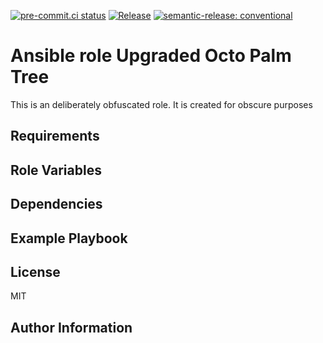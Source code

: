 [![pre-commit.ci status](https://results.pre-commit.ci/badge/github/brucellino/ansible-role-upgraded-octo-palm-tree/main.svg)](https://results.pre-commit.ci/latest/github/brucellino/ansible-role-upgraded-octo-palm-tree/main)
[![Release](https://github.com/brucellino/ansible-role-upgraded-octo-palm-tree/actions/workflows/release.yml/badge.svg)](https://github.com/brucellino/ansible-role-upgraded-octo-palm-tree/actions/workflows/release.yml)
[![semantic-release: conventional](https://img.shields.io/badge/semantic--release-conventional-e10079?logo=semantic-release)](https://github.com/semantic-release/semantic-release)

# Ansible role Upgraded Octo Palm Tree

This is an deliberately obfuscated role. It is created for obscure purposes

## Requirements

<!-- Any pre-requisites that may not be covered by Ansible itself or the role should
be mentioned here. For instance, if the role uses the EC2 module, it may be a
good idea to mention in this section that the boto package is required. -->

## Role Variables

<!-- A description of the settable variables for this role should go here, including
any variables that are in defaults/main.yml, vars/main.yml, and any variables
that can/should be set via parameters to the role. Any variables that are read
from other roles and/or the global scope (ie. hostvars, group vars, etc.) should
be mentioned here as well. -->

## Dependencies

<!-- A list of other roles hosted on Galaxy should go here, plus any details in
regards to parameters that may need to be set for other roles, or variables that
are used from other roles. -->

## Example Playbook

## License

MIT

## Author Information

<!-- An optional section for the role authors to include contact information, or a
website (HTML is not allowed). -->
